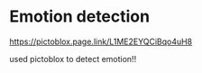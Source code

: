 # Emotion detection

https://pictoblox.page.link/L1ME2EYQCiBqo4uH8

used pictoblox to detect emotion!!

